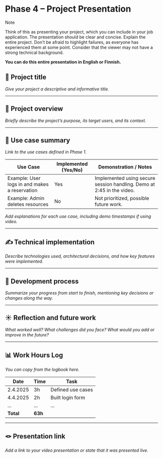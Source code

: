 # Phase 4 – Project Presentation

> [!NOTE]  
> Think of this as presenting your project, which you can include in your job application. The presentation should be clear and concise. Explain the entire project. Don't be afraid to highlight failures, as everyone has experienced them at some point. Consider that the viewer may not have a strong technical background.  
>   
> **You can do this entire presentation in English or Finnish.**

## 🎯 Project title

_Give your project a descriptive and informative title._

---

## 📝 Project overview

_Briefly describe the project’s purpose, its target users, and its context._

---

## 📌 Use case summary

_Link to the use cases defined in Phase 1._

| Use Case | Implemented (Yes/No) | Demonstration / Notes |
|----------|----------------------|------------------------|
| Example: User logs in and makes a reservation | Yes | Implemented using secure session handling. Demo at 2:45 in the video. |
| Example: Admin deletes resources | No | Not prioritized, possible future work. |

_Add explanations for each use case, including demo timestamps if using video._

---

## ✍️ Technical implementation

_Describe technologies used, architectural decisions, and how key features were implemented._

---

## 🚂 Development process

_Summarize your progress from start to finish, mentioning key decisions or changes along the way._

---

## ☀️ Reflection and future work

_What worked well? What challenges did you face? What would you add or improve in the future?_

---

## 📊 Work Hours Log

_You can copy from the logbook here._

| Date       | Time | Task                                |
|------------|------|-------------------------------------|
| 2.4.2025   | 3h   | Defined use cases                   |
| 4.4.2025   | 2h   | Built login form                    |
| ...        | ...  | ...                                 |
| **Total**  | **63h** |                                 |

---

## 🪢 Presentation link

_Add a link to your video presentation or state that it was presented live._

